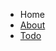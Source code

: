 
<!doctype html>
<html>
<head>
<title>realchaseadams.github.io</title>
</head>
<body>
<nav>
<ul>
<li>Home<a href="/"</a></li>
<li>About<a href="/"</a></li>
<li>Todo<a href="/"</li>
</ul>
</nav>
</body>
</html>
